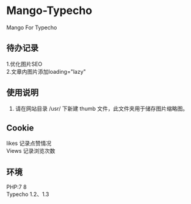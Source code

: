 # Mango-Typecho
Mango For Typecho


## 待办记录      
1.优化图片SEO      
2.文章内图片添加loading="lazy"        

## 使用说明
1. 请在网站目录 /usr/ 下新建 thumb 文件，此文件夹用于储存图片缩略图。      


## Cookie
likes 记录点赞情况      
Views 记录浏览次数      

## 环境
PHP:7 8      
Typecho 1.2、1.3      
